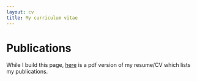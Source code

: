```yaml
---
layout: cv
title: My curriculum vitae
---
```


# Publications

While I build this page, [here](CV.pdf) is a pdf version of my resume/CV which lists my publications.

